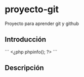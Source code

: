 # proyecto-git
Proyecto para aprender git y github
## Introducción
´´´
<¿php phpinfo();
  ?>
´´´
## Descripción
